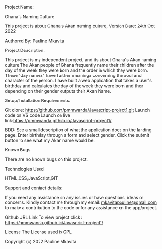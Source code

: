 Project Name:

Ghana's Naming Culture

This project is about Ghana's Akan naming culture, Version Date: 24th Oct 2022

Authored By: Pauline Mkavita

Project Description:

This project is my independent project, and its about Ghana's Akan naming culture.The Akan people of Ghana frequently name their children after the day of the week they were born and the order in which they were born. These "day names" have further meanings concerning the soul and character of the person. I have built a web application that takes a user's birthday and calculates the day of the week they were born and then depending on their gender outputs their Akan Name.

Setup/Installation Requirements:

Git clone: https://github.com/pmmwanda/Javascript-project1.git
Launch code on VS code
Launch on live link:https://pmmwanda.github.io/Javascript-project1/

BDD:
See a small description of what the application does on the landing page.
Enter birthday through a form and select gender.
Click the submit button to see what my Akan name would be.

Known Bugs

There are no known bugs on this project.

Technologies Used

HTML,CSS,JavaScript,GIT

Support and contact details:

If you need any assistance on any issues or have questions, ideas or concerns. Kindly contact me through my email: mkavitapauline@gmail.com to make a contribution to the code or for any assistance on the app/project.

Github URL Link
To view project click : https://pmmwanda.github.io/Javascript-project1/

License
The License used is GPL

Copyright (c) 2022 Pauline Mkavita